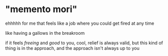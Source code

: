 # "memento mori"

ehhhhh for me that feels like a job where you could get fired at any time

like having a gallows in the breakroom

if it feels _freeing_ and _good_ to you, cool, relief is always valid, but this kind of thing is in the approach, and the approach isn't always up to you
